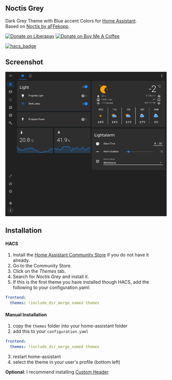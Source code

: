 ## Noctis Grey

Dark Grey Theme with Blue accent Colors for [Home Assistant](https://www.home-assistant.io).  
Based on [Noctis by aFFekopp](https://github.com/aFFekopp/noctis).

[![Donate on Liberapay](https://liberapay.com/assets/widgets/donate.svg)](https://liberapay.com/chaptergy/donate)
<a href="https://www.buymeacoffee.com/chaptergy" target="_blank"><img src="https://cdn.buymeacoffee.com/buttons/default-yellow.png" alt="Donate on Buy Me A Coffee" height="30" width="127"></a>

[![hacs_badge](https://img.shields.io/badge/HACS-Default-orange.svg?style=for-the-badge)](https://github.com/custom-components/hacs)

## Screenshot

![](https://raw.githubusercontent.com/chaptergy/noctis-grey/master/img/screenshot1.png)

## Installation

#### HACS

1. Install the [Home Assistant Community Store](https://github.com/custom-components/hacs) if you do not have it already.
2. Go to the Community Store.
3. Click on the _Themes_ tab.
4. Search for _Noctis Grey_ and install it.
5. If this is the first theme you have installed though HACS, add the following to your configuration.yaml:

```yaml
frontend:
  themes: !include_dir_merge_named themes
```

#### Manual Installation

1. copy the `themes` folder into your home-assistant folder
2. add this to your `configuration.yaml`

```yaml
frontend:
  themes: !include_dir_merge_named themes
```

3. restart home-assistant
4. select the theme in your user's profile (bottom left)

**Optional**: I recommend installing [Custom Header](https://github.com/maykar/custom-header)
